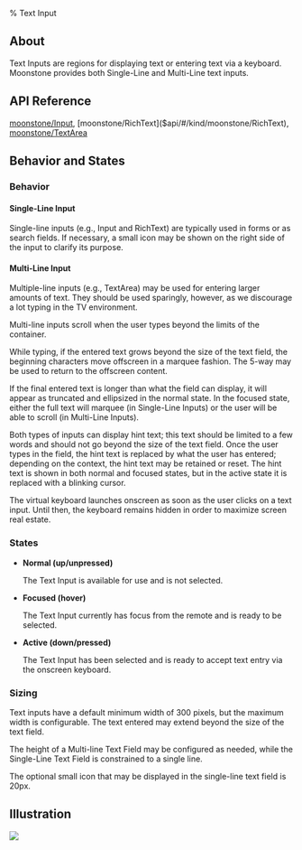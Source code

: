 ﻿% Text Input

## About

Text Inputs are regions for displaying text or entering text via a keyboard.
Moonstone provides both Single-Line and Multi-Line text inputs.

## API Reference

[moonstone/Input]($api/#/kind/moonstone/Input),
[moonstone/RichText]($api/#/kind/moonstone/RichText),
[moonstone/TextArea]($api/#/kind/moonstone/TextArea)

## Behavior and States

### Behavior

#### Single-Line Input

Single-line inputs (e.g., Input and RichText) are typically used in forms or as
search fields.  If necessary, a small icon may be shown on the right side of the
input to clarify its purpose.

#### Multi-Line Input

Multiple-line inputs (e.g., TextArea) may be used for entering larger amounts of
text.  They should be used sparingly, however, as we discourage a lot typing in
the TV environment.

Multi-line inputs scroll when the user types beyond the limits of the container.

While typing, if the entered text grows beyond the size of the text field, the
beginning characters move offscreen in a marquee fashion.  The 5-way may be used
to return to the offscreen content.

If the final entered text is longer than what the field can display, it will
appear as truncated and ellipsized in the normal state.  In the focused state,
either the full text will marquee (in Single-Line Inputs) or the user will be
able to scroll (in Multi-Line Inputs).

Both types of inputs can display hint text; this text should be limited to a few
words and should not go beyond the size of the text field.  Once the user types
in the field, the hint text is replaced by what the user has entered; depending
on the context, the hint text may be retained or reset.  The hint text is shown
in both normal and focused states, but in the active state it is replaced with a
blinking cursor.

The virtual keyboard launches onscreen as soon as the user clicks on a text
input.  Until then, the keyboard remains hidden in order to maximize screen real
estate.

### States

* **Normal (up/unpressed)**

    The Text Input is available for use and is not selected.

* **Focused (hover)**

    The Text Input currently has focus from the remote and is ready to be
    selected.

* **Active (down/pressed)**

    The Text Input has been selected and is ready to accept text entry via the
    onscreen keyboard.

### Sizing

Text inputs have a default minimum width of 300 pixels, but the maximum width is
configurable.  The text entered may extend beyond the size of the text field.

The height of a Multi-line Text Field may be configured as needed, while the
Single-Line Text Field is constrained to a single line.

The optional small icon that may be displayed in the single-line text field is
20px.

## Illustration

![](../../assets/dg-controls-text-input.png)
